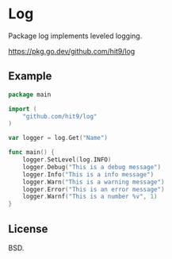 Log
===

Package log implements leveled logging.

https://pkg.go.dev/github.com/hit9/log

Example
-------

```go
package main

import (
	"github.com/hit9/log"
)

var logger = log.Get("Name")

func main() {
	logger.SetLevel(log.INFO)
	logger.Debug("This is a debug message")
	logger.Info("This is a info message")
	logger.Warn("This is a warning message")
	logger.Error("This is an error message")
	logger.Warnf("This is a number %v", 1)
}
```

License
-------

BSD.

